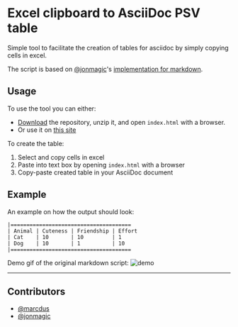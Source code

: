 # Excel clipboard to AsciiDoc PSV table
Simple tool to facilitate the creation of tables for asciidoc by simply copying cells in excel.

The script is based on [@jonmagic](https://github.com/jonmagic)'s [implementation for markdown](https://github.com/jonmagic/copy-excel-paste-markdown).

## Usage
To use the tool you can either:
- [Download](https://github.com/marcdus/copy-excel-to-asciidoc/archive/refs/heads/main.zip) the repository, unzip it, and open `index.html` with a browser.
- Or use it on [this site](https://marcdus.github.io/copy-excel-to-asciidoc/)

To create the table:
1. Select and copy cells in excel
1. Paste into text box by opening `index.html` with a browser
1. Copy-paste created table in your AsciiDoc document

## Example
An example on how the output should look:
```
|======================================
| Animal | Cuteness | Friendship | Effort
| Cat    | 10       | 10         | 1     
| Dog    | 10       | 1          | 10    
|======================================
```
Demo gif of the original markdown script:
![demo](https://cl.ly/120h1K2Q1Y3H/Screen%20Recording%202016-08-31%20at%2010.31%20PM.gif)

---
## Contributors
- [@marcdus](https://github.com/marcdus)
- [@jonmagic](https://github.com/jonmagic)

